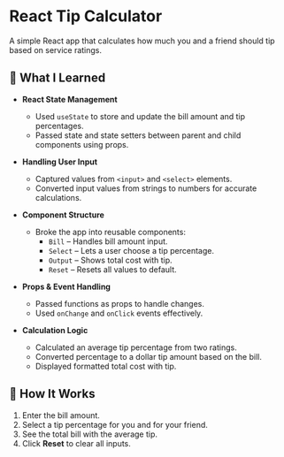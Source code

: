 # React Tip Calculator

A simple React app that calculates how much you and a friend should tip based on service ratings.

## 📌 What I Learned

- **React State Management**

  - Used `useState` to store and update the bill amount and tip percentages.
  - Passed state and state setters between parent and child components using props.

- **Handling User Input**

  - Captured values from `<input>` and `<select>` elements.
  - Converted input values from strings to numbers for accurate calculations.

- **Component Structure**

  - Broke the app into reusable components:
    - `Bill` – Handles bill amount input.
    - `Select` – Lets a user choose a tip percentage.
    - `Output` – Shows total cost with tip.
    - `Reset` – Resets all values to default.

- **Props & Event Handling**

  - Passed functions as props to handle changes.
  - Used `onChange` and `onClick` events effectively.

- **Calculation Logic**
  - Calculated an average tip percentage from two ratings.
  - Converted percentage to a dollar tip amount based on the bill.
  - Displayed formatted total cost with tip.

## 🚀 How It Works

1. Enter the bill amount.
2. Select a tip percentage for you and for your friend.
3. See the total bill with the average tip.
4. Click **Reset** to clear all inputs.
